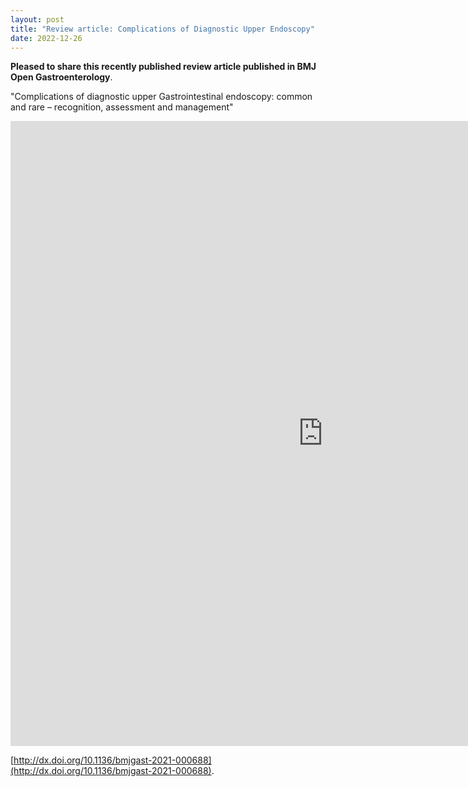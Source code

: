 ```yaml
---
layout: post
title: "Review article: Complications of Diagnostic Upper Endoscopy"
date: 2022-12-26
---
```


**Pleased to share this recently published review article published in BMJ Open Gastroenterology**. 

"Complications of diagnostic upper Gastrointestinal endoscopy: common and rare – recognition, assessment and management"



<embed src="https://bmjopengastro.bmj.com/content/9/1/e000688" style="width:1000px; height: 1000px;">



[http://dx.doi.org/10.1136/bmjgast-2021-000688](http://dx.doi.org/10.1136/bmjgast-2021-000688).
